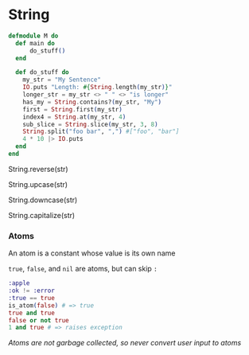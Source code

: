 # String

```Elixir
defmodule M do
  def main do
	  do_stuff()
  end

  def do_stuff do
    my_str = "My Sentence"
    IO.puts "Length: #{String.length(my_str)}"
    longer_str = my_str <> " " <> "is longer"
    has_my = String.contains?(my_str, "My")
    first = String.first(my_str)
    index4 = String.at(my_str, 4)
    sub_slice = String.slice(my_str, 3, 8)
    String.split("foo bar", ",") #["foo", "bar"]
    4 * 10 |> IO.puts
  end
end
```

String.reverse(str)

String.upcase(str)

String.downcase(str)

String.capitalize(str)

### Atoms

An atom is a constant whose value is its own name

`true`, `false`, and `nil` are atoms, but can skip `:`

```elixir
:apple
:ok != :error
:true == true
is_atom(false) # => true
true and true
false or not true
1 and true # => raises exception
```

_Atoms are not garbage collected, so never convert user input to atoms_

